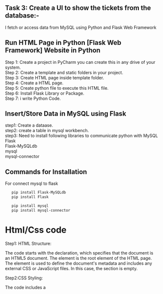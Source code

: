 ## Task 3: Create a UI to show the tickets from the database:-

   I fetch or access data from MySQL using Python and Flask Web Framework

## Run HTML Page in Python [Flask Web Framework] Website in Python
  
  Step 1: Create a project in PyCharm you can create this in any drive of your system. <br />
  Step 2: Create a template and static folders in your project.<br />
  Step 3: Create HTML page inside template folder.<br />
  Step 4: Create a HTML page.<br />
  Step 5: Create python file to execute this HTML file.<br />
  Step 6: Install Flask Library or Package.<br />
  Step 7: i write Python Code.<br />
  
## Insert/Store Data in MySQL using Flask
  step1: Create a dataase.<br />
  step2: create a table in mysql workbench.<br />
  step3: Need to install following libraries to communicate python with MySQL<br />
       Flask<br />
       Flask-MySQLdb<br />
       mysql<br />
       mysql-connector<br />
       
 ## Commands for Installation

For connect mysql to flask
```bash
   pip install Flask-MySQLdb
   pip install Flask
```

```bash
   pip install mysql
   pip install mysql-connector
```

# Html/Css code 
Step1: HTML Structure: <br/>

The code starts with the <!DOCTYPE html> declaration, which specifies that the document is an HTML5 document.
The <html> element is the root element of the HTML page.
The <head> element is used to define the document's metadata and includes any external CSS or JavaScript files. 
In this case, the <head> section is empty.<br/>
  
Step2:CSS Styling:<br/>
  
The code includes a <style> section that defines the styles for various elements in the UI.
I use universal selector that applies the defined styles to all elements.
The body element is set to occupy 85% of the viewport height and uses CSS Grid to center its contents vertically and horizontally.
The table element is given a fixed width of 1000 pixels and a box shadow effect.
The td and th elements inside the table are styled with padding, a light gray border, and centered text. The th elements have a black background and white text.
Alternating rows of the table have different background colors to improve readability.
  
Step3:UI Components:</br>
  
The h1 element displays the heading Create a UI to show the tickets from the database It has a black background and white text.
The table element is used to create a tabular structure to display the ticket information.
The first row of the table (<tr>) contains the table headers (<th>) for each column: "Ticket Name," "Name," "Description," "Status," and "Reporter."
  
# Flask code
 This code is a Python Flask application that connects to a MySQL database and retrieves data from a table called "fetch_mysql". Let's break it down:


Step1: Importing Required Modules:</br>

The code begins by importing necessary modules: Flask for creating the Flask application, render_template for rendering HTML templates, MySQL for connecting to the MySQL database, and MySQLdb.cursors for using MySQL cursors.
  
Step2:Flask Application Setup:</br>

An instance of the Flask application is created using Flask(__name__) and assigned to the variable app.py
  
Step3:Database Configuration:</br>

The code sets up the configuration for connecting to the MySQL database .</br>
MYSQL_HOST specifies the hostname of the MySQL server (in this case, "localhost").</br>
MYSQL_USER specifies the MySQL username ("root" in this case).</br>
MYSQL_PASSWORD specifies the MySQL password ("Python@ng123" in this case).</br>
MYSQL_DB specifies the name of the database ("flask_html" in this case).</br>
  
  
Step4:MySQL Connection Setup:

An instance of MySQL is created using MySQL(app), which initializes the MySQL extension with the Flask app.
The code defines a route for the root URL ("/") and the "/flask_html" URL, which allows the application to handle GET and POST requests.
a cursor object is created using mysql.connection.cursor(MySQLdb.cursors.DictCursor). This cursor allows executing queries on the MySQL database.
The cursor executes the query "select * from fetch_mysql" to retrieve all records from the "fetch_mysql" table.
The fetched data is stored in the data variable.
Finally, the render_template function is used to render the "index.html" template, passing the data variable to the template for displaying the retrieved data.
  
Step5:Running the Application:</br>

The if __name__ == '__main__': condition ensures that the Flask application is only run if the script is executed directly (not imported as a module).
The app.run() function starts the Flask development server on port 5000 with debugging enabled.  

## ouput be like:-

|Ticket_name|Name|Description|Status|Reporter|
| :-------| :-------|:-------| :-------| :-------|
|JAYAS-1|jaya|None|Done|jaya Srivastaw
|JAYAS-2|jaya|Look this|In progress|jaya srivastaw
|JAYAS-3|jaya|this one|None|jaya Srivastaw
|JAYAS-4|jaya|None|To-do|jaya Srivastaw|

